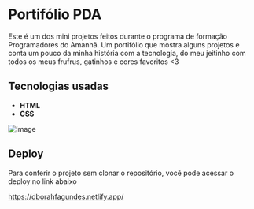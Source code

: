 # Portifólio PDA

Este é um dos mini projetos feitos durante o programa de formação Programadores do Amanhã. Um portifólio que mostra alguns projetos e conta um pouco da minha história com a tecnologia, do meu jeitinho com todos os meus frufrus, gatinhos e cores favoritos <3


## Tecnologias usadas

- **HTML**
- **CSS**

![image](https://github.com/user-attachments/assets/8f3d6e96-3e7d-4f6a-8796-2e6c0f47d0af)

## Deploy
Para conferir o projeto sem clonar o repositório, você pode acessar o deploy no link abaixo

https://dborahfagundes.netlify.app/
